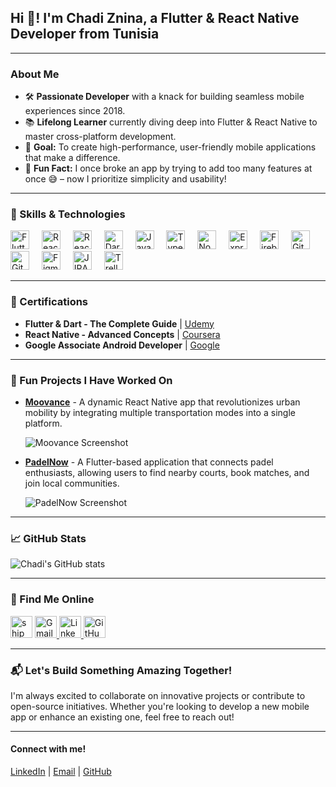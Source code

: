 <h2 align="left">Hi 👋! I'm Chadi Znina, a Flutter & React Native Developer from Tunisia</h2>

---

### About Me

- 🛠️ **Passionate Developer** with a knack for building seamless mobile experiences since 2018.
- 📚 **Lifelong Learner** currently diving deep into Flutter & React Native to master cross-platform development.
- 🎯 **Goal:** To create high-performance, user-friendly mobile applications that make a difference.
- 🎲 **Fun Fact:** I once broke an app by trying to add too many features at once 😅 – now I prioritize simplicity and usability!

---

### 🧰 Skills & Technologies

<div align="left">
  <img src="https://cdn.jsdelivr.net/gh/devicons/devicon/icons/flutter/flutter-original.svg" height="30" alt="Flutter logo" />
  <img width="12" />
  <img src="https://cdn.jsdelivr.net/gh/devicons/devicon/icons/react/react-original.svg" height="30" alt="React logo" />
  <img width="12" />
  <img src="https://cdn.jsdelivr.net/gh/devicons/devicon/icons/reactnative/reactnative-original.svg" height="30" alt="React Native logo" />
  <img width="12" />
  <img src="https://cdn.jsdelivr.net/gh/devicons/devicon/icons/dart/dart-original.svg" height="30" alt="Dart logo" />
  <img width="12" />
  <img src="https://cdn.jsdelivr.net/gh/devicons/devicon/icons/javascript/javascript-original.svg" height="30" alt="JavaScript logo" />
  <img width="12" />
  <img src="https://cdn.jsdelivr.net/gh/devicons/devicon/icons/typescript/typescript-original.svg" height="30" alt="TypeScript logo" />
  <img width="12" />
  <img src="https://cdn.jsdelivr.net/gh/devicons/devicon/icons/nodejs/nodejs-original.svg" height="30" alt="Node.js logo" />
  <img width="12" />
  <img src="https://cdn.jsdelivr.net/gh/devicons/devicon/icons/express/express-original.svg" height="30" alt="Express.js logo" />
  <img width="12" />
  <img src="https://cdn.jsdelivr.net/gh/devicons/devicon/icons/firebase/firebase-plain.svg" height="30" alt="Firebase logo" />
  <img width="12" />
  <img src="https://cdn.jsdelivr.net/gh/devicons/devicon/icons/git/git-original.svg" height="30" alt="Git logo" />
  <img width="12" />
  <img src="https://cdn.jsdelivr.net/gh/devicons/devicon/icons/github/github-original.svg" height="30" alt="GitHub logo" />
  <img width="12" />
  <img src="https://cdn.jsdelivr.net/gh/devicons/devicon/icons/figma/figma-original.svg" height="30" alt="Figma logo" />
  <img width="12" />
  <img src="https://cdn.jsdelivr.net/gh/devicons/devicon/icons/jira/jira-original.svg" height="30" alt="JIRA logo" />
  <img width="12" />
  <img src="https://cdn.jsdelivr.net/gh/devicons/devicon/icons/trello/trello-original.svg" height="30" alt="Trello logo" />
</div>

---

### 📜 Certifications

- **Flutter & Dart - The Complete Guide** | [Udemy](https://www.udemy.com/)
- **React Native - Advanced Concepts** | [Coursera](https://www.coursera.org/)
- **Google Associate Android Developer** | [Google](https://developers.google.com/)

---

### 🚀 Fun Projects I Have Worked On

- [**Moovance**](https://github.com/chadiznina/moovance) - A dynamic React Native app that revolutionizes urban mobility by integrating multiple transportation modes into a single platform.
  
  ![Moovance Screenshot](https://via.placeholder.com/400x200.png?text=Moovance+App+Screenshot)

- [**PadelNow**](https://github.com/chadiznina/padelnow) - A Flutter-based application that connects padel enthusiasts, allowing users to find nearby courts, book matches, and join local communities.
  
  ![PadelNow Screenshot](https://via.placeholder.com/400x200.png?text=PadelNow+App+Screenshot)

---

### 📈 GitHub Stats

![Chadi's GitHub stats](https://github-readme-stats.vercel.app/api?username=chadiznina&show_icons=true&theme=radical)

---

### 🔗 Find Me Online

<p align="left">
  <img src="https://forthebadge.com/images/badges/fuck-it-ship-it.svg" height="35" alt="ship it badge" />
  
  <a href="mailto:chadiznina20@gmail.com">
    <img src="https://img.shields.io/static/v1?message=Gmail&logo=gmail&label=&color=D14836&logoColor=white&labelColor=&style=for-the-badge" height="35" alt="Gmail logo" />
  </a>
  <a href="https://www.linkedin.com/in/chadi-znina-217835149" target="_blank">
    <img src="https://img.shields.io/static/v1?message=LinkedIn&logo=linkedin&label=&color=0077B5&logoColor=white&labelColor=&style=for-the-badge" height="35" alt="LinkedIn logo" />
  </a>
  <a href="https://github.com/chadiznina" target="_blank">
    <img src="https://img.shields.io/static/v1?message=GitHub&logo=github&label=&color=181717&logoColor=white&labelColor=&style=for-the-badge" height="35" alt="GitHub logo" />
  </a>
</p>

---

### 📬 Let's Build Something Amazing Together!

I'm always excited to collaborate on innovative projects or contribute to open-source initiatives. Whether you're looking to develop a new mobile app or enhance an existing one, feel free to reach out!

---

<h4 align="left">Connect with me!</h4>
<p align="left">
  <a href="https://www.linkedin.com/in/chadi-znina-217835149" target="_blank">LinkedIn</a> | 
  <a href="mailto:chadiznina20@gmail.com">Email</a> | 
  <a href="https://github.com/chadiznina" target="_blank">GitHub</a>
</p>
